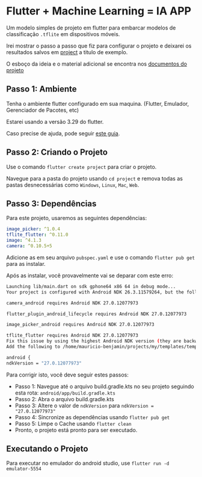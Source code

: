 # Flutter + Machine Learning = IA APP

Um modelo simples de projeto em flutter para embarcar modelos de classificação `.tflite` em dispositivos móveis.

Irei mostrar o passo a passo que fiz para configurar o projeto e deixarei os resultados salvos em [project](./project/) a titulo de exemplo.

O esboço da ideia e o material adicional se encontra nos [documentos do projeto](./docs/)

## Passo 1: Ambiente

Tenha o ambiente flutter configurado em sua maquina. (Flutter, Emulador, Gerenciador de Pacotes, etc)

Estarei usando a versão 3.29 do flutter.

Caso precise de ajuda, pode seguir [este guia](https://github.com/mauriciobenjamin700/flutter-learning).

## Passo 2: Criando o Projeto

Use o comando `flutter create project` para criar o projeto.

Navegue para a pasta do projeto usando `cd project` e remova todas as pastas desnecessárias como `Windows`, `Linux`, `Mac`, `Web`.

## Passo 3: Dependências

Para este projeto, usaremos as seguintes dependências:

```yml
image_picker: ^1.0.4
tflite_flutter: ^0.11.0
image: ^4.1.3
camera: ^0.10.5+5
```

Adicione as em seu arquivo `pubspec.yaml` e use o comando `flutter pub get` para as instalar.

Após as instalar, você provavelmente vai se deparar com este erro:

```bash
Launching lib/main.dart on sdk gphone64 x86 64 in debug mode...
Your project is configured with Android NDK 26.3.11579264, but the following plugin(s) depend on a different Android NDK version:

camera_android requires Android NDK 27.0.12077973

flutter_plugin_android_lifecycle requires Android NDK 27.0.12077973

image_picker_android requires Android NDK 27.0.12077973

tflite_flutter requires Android NDK 27.0.12077973
Fix this issue by using the highest Android NDK version (they are backward compatible).
Add the following to /home/mauricio-benjamin/projects/my/templates/template-flutter-ml-app/project/android/app/build.gradle.kts:

android {
ndkVersion = "27.0.12077973"
```

Para corrigir isto, você deve seguir estes passos:

- Passo 1: Navegue até o arquivo build.gradle.kts no seu projeto seguindo esta rota: `android/app/build.gradle.kts`
- Passo 2: Abra o arquivo build.gradle.kts
- Passo 3: Altere o valor de `ndkVersion` para `ndkVersion = "27.0.12077973"`
- Passo 4: Sincronize as dependências usando `flutter pub get`
- Passo 5: Limpe o Cache usando `flutter clean`
- Pronto, o projeto está pronto para ser executado.

## Executando o Projeto

Para executar no emulador do android studio, use `flutter run -d emulator-5554`
